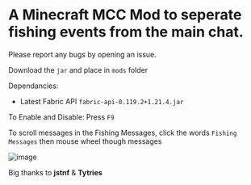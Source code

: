 # A Minecraft MCC Mod to seperate fishing events from the main chat. 

Please report any bugs by opening an issue.  

Download the `jar` and place in `mods` folder

Dependancies:
  - Latest Fabric API `fabric-api-0.119.2+1.21.4.jar`

To Enable and Disable: Press `F9`

To scroll messages in the Fishing Messages, click the words `Fishing Messages` then mouse wheel though messages 

![image](https://github.com/user-attachments/assets/7e5eb5ba-0950-4de7-9efb-0efcb7596142)

Big thanks to **jstnf** & **Tytries**
